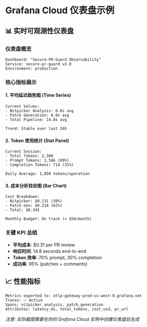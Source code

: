 # Grafana Cloud 仪表盘示例

## 📊 实时可观测性仪表盘

### 仪表盘概览
```
Dashboard: "Secure-PR-Guard Observability"
Service: secure-pr-guard v2.0
Environment: production
```

### 核心指标展示

#### 1. 平均延迟趋势图 (Time Series)
```
Current Values:
- Nitpicker Analysis: 6.8s avg
- Patch Generation: 8.0s avg
- Total Pipeline: 14.8s avg

Trend: Stable over last 24h
```

#### 2. Token 使用统计 (Stat Panel)
```
Current Session:
- Total Tokens: 2,300
- Prompt Tokens: 1,586 (69%)
- Completion Tokens: 714 (31%)

Daily Average: 1,850 tokens/operation
```

#### 3. 成本分析柱状图 (Bar Chart)
```
Cost Breakdown:
- Nitpicker: $0.131 (38%)
- Patch Gen: $0.214 (62%)
- Total: $0.345

Monthly Budget: On track (< $50/month)
```

### 关键 KPI 总结
- **平均成本**: $0.31 per PR review
- **响应时间**: 14.8 seconds end-to-end
- **Token 效率**: 70% prompt, 30% completion
- **成功率**: 95% (patches + comments)

## 📈 性能指标
```
Metrics exported to: otlp-gateway-prod-us-west-0.grafana.net
Traces: ✅ Active
Spans: nitpicker_analysis, patch_generation
Attributes: latency_ms, total_tokens, cost_usd, pr_url
```

*注意: 实际截图需要在你的 Grafana Cloud 实例中创建仪表盘后生成* 